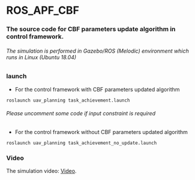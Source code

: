 # ROS_APF_CBF

### The source code for CBF parameters update algorithm in control framework.
###### The simulation is performed in Gazebo/ROS (Melodic) environment which runs in Linux (Ubuntu 18.04)

### launch 
* For the control framework with CBF parameters updated algorithm 
```
roslaunch uav_planning task_achievement.launch 
```
###### Please uncomment some code if input constraint is required

* For the control framework without CBF parameters updated algorithm 
```
roslaunch uav_planning task_achievement_no_update.launch
```
### Video
The simulation video: [Video](https://vimeo.com/869509705?share=copy).
